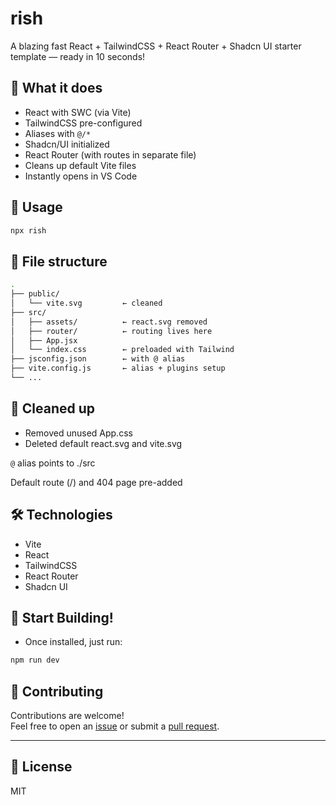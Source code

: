 # rish

A blazing fast React + TailwindCSS + React Router + Shadcn UI starter template — ready in 10 seconds!

## 🚀 What it does

- React with SWC (via Vite)
- TailwindCSS pre-configured
- Aliases with `@/*`
- Shadcn/UI initialized
- React Router (with routes in separate file)
- Cleans up default Vite files
- Instantly opens in VS Code

## 🧙 Usage

```bash
npx rish
```

## 📁 File structure

```bash
.
├── public/
│   └── vite.svg         ← cleaned
├── src/
│   ├── assets/          ← react.svg removed
│   ├── router/          ← routing lives here
│   ├── App.jsx
│   └── index.css        ← preloaded with Tailwind
├── jsconfig.json        ← with @ alias
├── vite.config.js       ← alias + plugins setup
└── ...
```

## 🧼 Cleaned up
- Removed unused App.css
- Deleted default react.svg and vite.svg

`@` alias points to ./src

Default route (/) and 404 page pre-added

## 🛠 Technologies

- Vite
- React
- TailwindCSS
- React Router
- Shadcn UI

## 🏁 Start Building!

- Once installed, just run:

```bash
npm run dev
```
## 🤝 Contributing

Contributions are welcome!  
Feel free to open an [issue](https://github.com/Acadbek/rish/issues) or submit a [pull request](https://github.com/Acadbek/rish/pulls).

---

## 📝 License

MIT